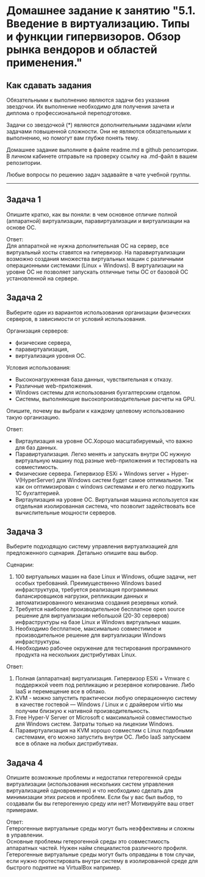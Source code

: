 
# Домашнее задание к занятию "5.1. Введение в виртуализацию. Типы и функции гипервизоров. Обзор рынка вендоров и областей применения."


## Как сдавать задания

Обязательными к выполнению являются задачи без указания звездочки. Их выполнение необходимо для получения зачета и диплома о профессиональной переподготовке.

Задачи со звездочкой (*) являются дополнительными задачами и/или задачами повышенной сложности. Они не являются обязательными к выполнению, но помогут вам глубже понять тему.

Домашнее задание выполните в файле readme.md в github репозитории. В личном кабинете отправьте на проверку ссылку на .md-файл в вашем репозитории.

Любые вопросы по решению задач задавайте в чате учебной группы.

---

## Задача 1

Опишите кратко, как вы поняли: в чем основное отличие полной (аппаратной) виртуализации, паравиртуализации и виртуализации на основе ОС.

Ответ: <br/>
Для аппаратной не нужна дополнительная ОС на сервер, все виртуальный хосты ставятся на гипервизор.
На паравиртуализации возможно создания множества виртуальных машин с различными операционными системами (Linux + Windows). В виртуализации на уровне ОС не позволяет запускать отличные типы ОС от базовой ОС установленной на сервере.


## Задача 2

Выберите один из вариантов использования организации физических серверов, в зависимости от условий использования.

Организация серверов:
- физические сервера,
- паравиртуализация,
- виртуализация уровня ОС.

Условия использования:
- Высоконагруженная база данных, чувствительная к отказу.
- Различные web-приложения.
- Windows системы для использования бухгалтерским отделом.
- Системы, выполняющие высокопроизводительные расчеты на GPU.

Опишите, почему вы выбрали к каждому целевому использованию такую организацию.

Ответ:
- Виртаулизация на уровне ОС.Хорошо масштабируемый, что важно для баз данных.
-  Паравиртуализация. Легко менять и запускать внутри ОС нужную виртуальную машину под разные web-приложения и тестировать на совместимость.
-  Физические сервера. Гипервизор ESXi + Windows server + Hyper-V(HyperServer) для Windows систем будет самое оптимальное. Так как он оптимизирован с windows системами и его легко подружить 1С бухгалтерией.
-  Виртаулизация на уровне ОС. Виртуальная машина используется как отдельная изолированная система, что позволит задействовать все вычислительные мощности серверов.


## Задача 3

Выберите подходящую систему управления виртуализацией для предложенного сценария. Детально опишите ваш выбор.

Сценарии:

1. 100 виртуальных машин на базе Linux и Windows, общие задачи, нет особых требований. Преимущественно Windows based инфраструктура, требуется реализация программных балансировщиков нагрузки, репликации данных и автоматизированного механизма создания резервных копий.
2. Требуется наиболее производительное бесплатное open source решение для виртуализации небольшой (20-30 серверов) инфраструктуры на базе Linux и Windows виртуальных машин.
3. Необходимо бесплатное, максимально совместимое и производительное решение для виртуализации Windows инфраструктуры.
4. Необходимо рабочее окружение для тестирования программного продукта на нескольких дистрибутивах Linux.

Ответ:
1. Полная (аппаратная) виртуализация. Гипервизор ESXi + Vmware с поддержкой veem под репликацию и резервное копирование. Либо IaaS и перемещение все в облако.
2. KVM - можно запустить практически любую операционную систему в качестве
гостевой — Windows / Linux и с драйвером virtio мы получим близкую к нативной производительность.
3. Free Hyper-V Server от Microsoft c максимальной совместимостью для Windows систем. Затраты только на лицензии Windows.
4. Паравиртуализация на KVM хорошо совместим с Linux подобными системами, его можно запустить внутри ОС. Либо IaaS запускаем все в облаке на любых дистрибутивах.

## Задача 4

Опишите возможные проблемы и недостатки гетерогенной среды виртуализации (использования нескольких систем управления виртуализацией одновременно) и что необходимо сделать для минимизации этих рисков и проблем. Если бы у вас был выбор, то создавали бы вы гетерогенную среду или нет? Мотивируйте ваш ответ примерами.

Ответ:<br/>
Гетерогенные виртуальные среды могут быть неэффективны и сложны в управлении.<br/>
Основные проблемы гетерогенной среды это совместимость аппаратных частей. Нужен найм специалистов различного профиля.<br/>
Гетерогенные виртуальные среды могут быть оправданы в том случаи, если нужно протестировать внутри систему в изолированной среде для быстрого поднятие на VirtualBox например.
